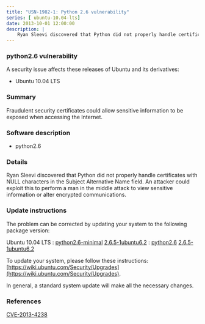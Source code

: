 ```yaml
---
title: "USN-1982-1: Python 2.6 vulnerability"
series: [ ubuntu-10.04-lts]
date: 2013-10-01 12:00:00
description: |
    Ryan Sleevi discovered that Python did not properly handle certificates with NULL characters in the Subject Alternative Name field. An attacker could exploit this to perform a man in the middle attack to view sensitive information or alter encrypted communications. 
--- 
```

 
### python2.6 vulnerability

A security issue affects these releases of Ubuntu and its derivatives:

* Ubuntu 10.04 LTS

### Summary

Fraudulent security certificates could allow sensitive information to be exposed when accessing the Internet.

### Software description

* python2.6 

### Details

Ryan Sleevi discovered that Python did not properly handle certificates with NULL characters in the Subject Alternative Name field. An attacker could exploit this to perform a man in the middle attack to view sensitive information or alter encrypted communications. 

### Update instructions

The problem can be corrected by updating your system to the following package version:

Ubuntu 10.04 LTS
 : [python2.6-minimal](https://launchpad.net/ubuntu/+source/python2.6) <span> [2.6.5-1ubuntu6.2](https://launchpad.net/ubuntu/+source/python2.6/2.6.5-1ubuntu6.2) </span> 
 : [python2.6](https://launchpad.net/ubuntu/+source/python2.6) <span> [2.6.5-1ubuntu6.2](https://launchpad.net/ubuntu/+source/python2.6/2.6.5-1ubuntu6.2) </span> 

To update your system, please follow these instructions: [https://wiki.ubuntu.com/Security/Upgrades](https://wiki.ubuntu.com/Security/Upgrades).

In general, a standard system update will make all the necessary changes. 

### References

 [CVE-2013-4238](http://people.ubuntu.com/~ubuntu-security/cve/CVE-2013-4238)
 
